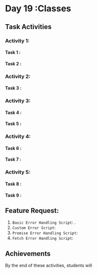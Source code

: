 # Day 19 :Classes

## Task Activities

### Activity 1:

#### Task 1 :

#### Task 2 :

### Activity 2:

#### Task 3 :

### Activity 3:

#### Task 4 :

#### Task 5 :

### Activity 4:

#### Task 6 :

#### Task 7 :

### Activity 5:

#### Task 8 :

#### Task 9 :

## Feature Request:

1. `Basic Error Handling Script`: .
2. `Custom Error Script`:
3. `Promise Error Handling Script`:
4. `Fetch Error Handling Script`:

## Achievements

By the end of these activities, students will
